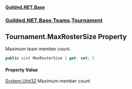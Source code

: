 
#### [Guilded.NET.Base](index 'index')
### [Guilded.NET.Base.Teams](index#Guilded_NET_Base_Teams 'Guilded.NET.Base.Teams').[Tournament](Tournament 'Guilded.NET.Base.Teams.Tournament')
## Tournament.MaxRosterSize Property
Maximum team member count.  
```csharp
public uint MaxRosterSize { get; set; }
```

#### Property Value
[System.UInt32](https://docs.microsoft.com/en-us/dotnet/api/System.UInt32 'System.UInt32')
Maximum member count
